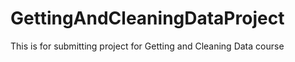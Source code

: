 GettingAndCleaningDataProject
=============================

This is for submitting project for Getting and Cleaning Data course
